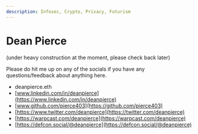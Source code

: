 ```yaml
---
description: Infosec, Crypto, Privacy, Futurism
---
```


# Dean Pierce

(under heavy construction at the moment, please check back later)

Please do hit me up on any of the socials if you have any questions/feedback about anything here.

* deanpierce.eth
* [www.linkedin.com/in/deanpierce](https://www.linkedin.com/in/deanpierce)
* [www.github.com/pierce403](https://github.com/pierce403)
* [https://www.twitter.com/deanpierce](https://twitter.com/deanpierce)
* [https://warpcast.com/deanpierce](https://warpcast.com/deanpierce)
* [https://defcon.social/@deanpierce](https://defcon.social/@deanpierce)

